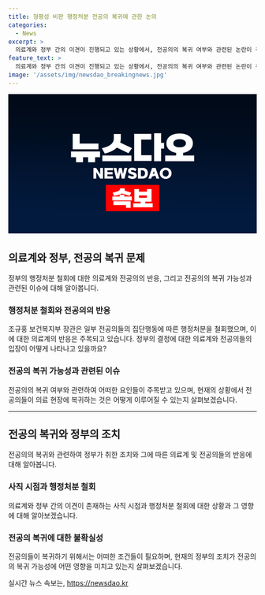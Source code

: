 ```yaml
---
title: 형평성 비판 행정처분 전공의 복귀에 관한 논의
categories:
  - News
excerpt: >
  의료계와 정부 간의 이견이 진행되고 있는 상황에서, 전공의의 복귀 여부와 관련된 논란이 주목받고 있다. 정부가 전공의에 대한 행정처분을 철회하였지만, 전공의의 복귀 가능성은 미지수로 여겨지며, 사진은 이동하는 환자를 보여준다. 정부의 결정은 의료 현장에서의 공백을 최소화하고 전문의 양성을 지연시키지 않기 위한 것이라고 설명되고 있으나, 전공의들의 의료 현장 복귀는 여전히 불확실한 상황이다.
feature_text: >
  의료계와 정부 간의 이견이 진행되고 있는 상황에서, 전공의의 복귀 여부와 관련된 논란이 주목받고 있다. 정부가 전공의에 대한 행정처분을 철회하였지만, 전공의의 복귀 가능성은 미지수로 여겨지며, 사진은 이동하는 환자를 보여준다. 정부의 결정은 의료 현장에서의 공백을 최소화하고 전문의 양성을 지연시키지 않기 위한 것이라고 설명되고 있으나, 전공의들의 의료 현장 복귀는 여전히 불확실한 상황이다.
image: '/assets/img/newsdao_breakingnews.jpg'
---
```


<p><img src="/assets/img/newsdao_breakingnews.jpg" alt="bookingtag 속보" /></p>

<h2 data-ke-size="size26">의료계와 정부, 전공의 복귀 문제</h2>

<p data-ke-size="size16">정부의 행정처분 철회에 대한 의료계와 전공의의 반응, 그리고 전공의의 복귀 가능성과 관련된 이슈에 대해 알아봅니다.</p>

<h3>행정처분 철회와 전공의의 반응</h3>

<p data-ke-size="size16">조규홍 보건복지부 장관은 일부 전공의들의 집단행동에 따른 행정처분을 철회했으며, 이에 대한 의료계의 반응은 주목되고 있습니다. 정부의 결정에 대한 의료계와 전공의들의 입장이 어떻게 나타나고 있을까요? </p>

<h3>전공의 복귀 가능성과 관련된 이슈</h3>

<p data-ke-size="size16">전공의의 복귀 여부와 관련하여 어떠한 요인들이 주목받고 있으며, 현재의 상황에서 전공의들이 의료 현장에 복귀하는 것은 어떻게 이루어질 수 있는지 살펴보겠습니다.</p>

<hr>

<h2 data-ke-size="size26">전공의 복귀와 정부의 조치</h2>

<p data-ke-size="size16">전공의의 복귀와 관련하여 정부가 취한 조치와 그에 따른 의료계 및 전공의들의 반응에 대해 알아봅니다.</p>

<h3>사직 시점과 행정처분 철회</h3>

<p data-ke-size="size16">의료계와 정부 간의 이견이 존재하는 사직 시점과 행정처분 철회에 대한 상황과 그 영향에 대해 알아보겠습니다. </p>

<h3>전공의 복귀에 대한 불확실성</h3>

<p data-ke-size="size16">전공의들이 복귀하기 위해서는 어떠한 조건들이 필요하며, 현재의 정부의 조치가 전공의의 복귀 가능성에 어떤 영향을 미치고 있는지 살펴보겠습니다.</p>
실시간 뉴스 속보는, <a href="https://newsdao.kr" rel="dofollow">https://newsdao.kr</a>


